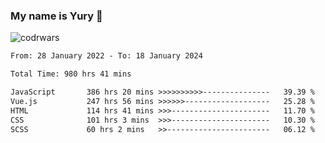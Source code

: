 ### My name is Yury 👋 
![codrwars](https://www.codewars.com/users/litury/badges/micro) 


<!--START_SECTION:waka-->

```txt
From: 28 January 2022 - To: 18 January 2024

Total Time: 980 hrs 41 mins

JavaScript       386 hrs 20 mins >>>>>>>>>>---------------   39.39 %
Vue.js           247 hrs 56 mins >>>>>>-------------------   25.28 %
HTML             114 hrs 41 mins >>>----------------------   11.70 %
CSS              101 hrs 3 mins  >>>----------------------   10.30 %
SCSS             60 hrs 2 mins   >>-----------------------   06.12 %
```

<!--END_SECTION:waka-->

